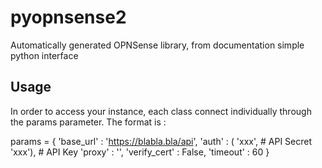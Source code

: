 # pyopnsense2

Automatically generated OPNSense library, from documentation
simple python interface

## Usage
In order to access your instance, each class connect individually through the params parameter.
The format is :

params = {
        'base_url' : 'https://blabla.bla/api',
        'auth' : (
            'xxx', # API Secret
            'xxx'), # API Key
        'proxy' : '',
        'verify_cert' : False,
        'timeout' : 60
    }